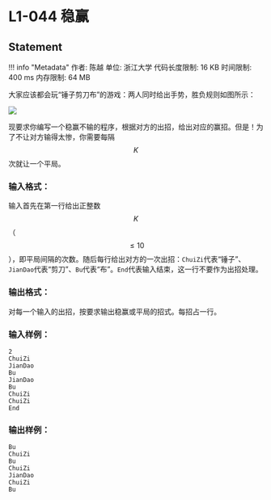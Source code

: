 
# L1-044 稳赢

## Statement

!!! info "Metadata"
    作者: 陈越
    单位: 浙江大学
    代码长度限制: 16 KB
    时间限制: 400 ms
    内存限制: 64 MB

大家应该都会玩“锤子剪刀布”的游戏：两人同时给出手势，胜负规则如图所示：


![](~/367)

现要求你编写一个稳赢不输的程序，根据对方的出招，给出对应的赢招。但是！为了不让对方输得太惨，你需要每隔$$K$$次就让一个平局。

### 输入格式：

输入首先在第一行给出正整数$$K$$（$$\le 10$$），即平局间隔的次数。随后每行给出对方的一次出招：`ChuiZi`代表“锤子”、`JianDao`代表“剪刀”、`Bu`代表“布”。`End`代表输入结束，这一行不要作为出招处理。

### 输出格式：

对每一个输入的出招，按要求输出稳赢或平局的招式。每招占一行。

### 输入样例：
```plaintext
2
ChuiZi
JianDao
Bu
JianDao
Bu
ChuiZi
ChuiZi
End
```

### 输出样例：
```plaintext
Bu
ChuiZi
Bu
ChuiZi
JianDao
ChuiZi
Bu
```

